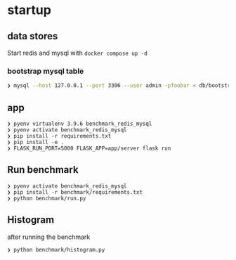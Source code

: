# startup

## data stores
Start redis and mysql with `docker compose up -d`

### bootstrap mysql table
```sh
❯ mysql --host 127.0.0.1 --port 3306 --user admin -pfoobar < db/bootstrap/bootstrap.sql
```

## app
```
❯ pyenv virtualenv 3.9.6 benchmark_redis_mysql
❯ pyenv activate benchmark_redis_mysql
❯ pip install -r requirements.txt
❯ pip install -e .
❯ FLASK_RUN_PORT=5000 FLASK_APP=app/server flask run
```


## Run benchmark
```
❯ pyenv activate benchmark_redis_mysql
❯ pip install -r benchmark/requirements.txt
❯ python benchmark/run.py
```

## Histogram
after running the benchmark
```
❯ python benchmark/histogram.py
```
